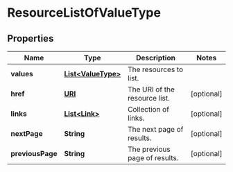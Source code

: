 

# ResourceListOfValueType

## Properties

Name | Type | Description | Notes
------------ | ------------- | ------------- | -------------
**values** | [**List&lt;ValueType&gt;**](ValueType.md) | The resources to list. | 
**href** | [**URI**](URI.md) | The URI of the resource list. |  [optional]
**links** | [**List&lt;Link&gt;**](Link.md) | Collection of links. |  [optional]
**nextPage** | **String** | The next page of results. |  [optional]
**previousPage** | **String** | The previous page of results. |  [optional]




